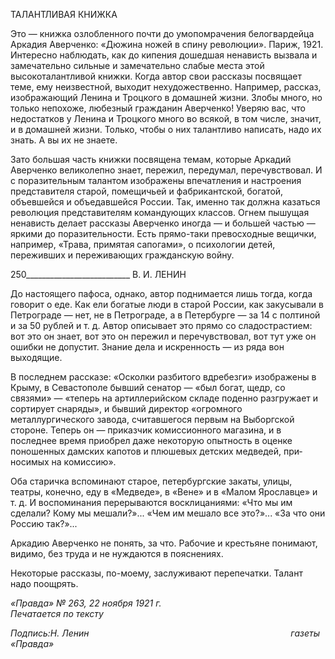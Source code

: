ТАЛАНТЛИВАЯ КНИЖКА

Это — книжка озлобленного почти до умопомрачения белогвардейца Аркадия Аверченко: «Дюжина ножей в спину революции». Париж, 1921. Интересно наблюдать, как до кипения дошедшая ненависть вызвала и замечательно сильные и замечательно слабые места этой высокоталантливой книжки. Когда автор свои рассказы посвящает теме, ему неизвестной, выходит нехудожественно. Например, рассказ, изображающий Ленина и Троцкого в домашней жизни. Злобы много, но только непохоже, любезный гражданин Аверченко! Уверяю вас, что недостатков у Ленина и Троцкого много во вся­кой, в том числе, значит, и в домашней жизни. Только, чтобы о них талантливо напи­сать, надо их знать. А вы их не знаете.

Зато большая часть книжки посвящена темам, которые Аркадий Аверченко велико­лепно знает, пережил, передумал, перечувствовал. И с поразительным талантом изо­бражены впечатления и настроения представителя старой, помещичьей и фабрикант­ской, богатой, объевшейся и объедавшейся России. Так, именно так должна казаться революция представителям командующих классов. Огнем пышущая ненависть делает рассказы Аверченко иногда — и большей частью — яркими до поразительности. Есть прямо-таки превосходные вещички, например, «Трава, примятая сапогами», о психоло­гии детей, переживших и переживающих гражданскую войну.

  

250__________________________ В. И. ЛЕНИН

До настоящего пафоса, однако, автор поднимается лишь тогда, когда говорит о еде. Как ели богатые люди в старой России, как закусывали в Петрограде — нет, не в Пет­рограде, а в Петербурге — за 14 с полтиной и за 50 рублей и т. д. Автор описывает это прямо со сладострастием: вот это он знает, вот это он пережил и перечувствовал, вот тут уже он ошибки не допустит. Знание дела и искренность — из ряда вон выходящие.

В последнем рассказе: «Осколки разбитого вдребезги» изображены в Крыму, в Сева­стополе бывший сенатор — «был богат, щедр, со связями» — «теперь на артиллерий­ском складе поденно разгружает и сортирует снаряды», и бывший директор «огромного металлургического завода, считавшегося первым на Выборгской стороне. Теперь он — приказчик комиссионного магазина, и в последнее время приобрел даже некоторую опытность в оценке поношенных дамских капотов и плюшевых детских медведей, при­носимых на комиссию».

Оба старичка вспоминают старое, петербургские закаты, улицы, театры, конечно, еду в «Медведе», в «Вене» и в «Малом Ярославце» и т. д. И воспоминания перерыва­ются восклицаниями: «Что мы им сделали? Кому мы мешали?»... «Чем им мешало все это?»... «За что они Россию так?»...

Аркадию Аверченко не понять, за что. Рабочие и крестьяне понимают, видимо, без труда и не нуждаются в пояснениях.

Некоторые рассказы, по-моему, заслуживают перепечатки. Талант надо поощрять.

_«Правда» № 263, 22 ноября 1921 г.                                                          Печатается по тексту_

_Подпись:Н. Ленин                                                                                  газеты «Правда»_